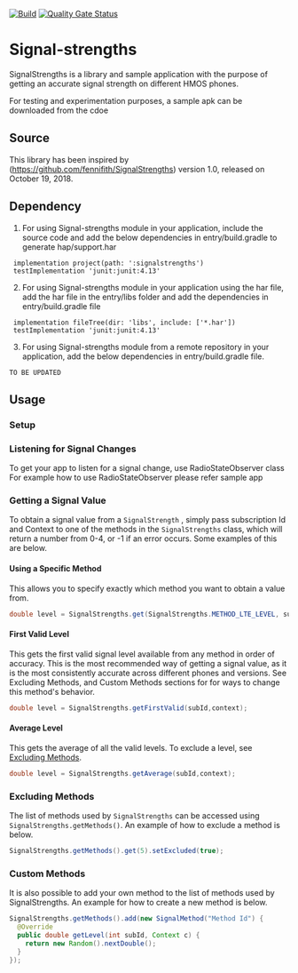 [![Build](https://github.com/applibgroup/Signal-strengths/actions/workflows/main.yml/badge.svg)](https://github.com/applibgroup/Signal-strengths/actions/workflows/main.yml)
[![Quality Gate Status](https://sonarcloud.io/api/project_badges/measure?project=applibgroup_Signal-strengths&metric=alert_status)](https://sonarcloud.io/dashboard?id=applibgroup_Signal-strengths)
# Signal-strengths
SignalStrengths is a library and sample application with the purpose of getting an accurate signal strength on different HMOS phones.

For testing and experimentation purposes, a sample apk can be downloaded from the cdoe
## Source
This library has been inspired by (https://github.com/fennifith/SignalStrengths) version 1.0, released on October 19, 2018.

## Dependency
1. For using Signal-strengths module in your application, include the source code and add the below dependencies in entry/build.gradle to generate hap/support.har
```
 implementation project(path: ':signalstrengths')
 testImplementation 'junit:junit:4.13'
```

2. For using Signal-strengths module in your application using the har file, add the har file in the entry/libs folder and add the dependencies in entry/build.gradle file

```
 implementation fileTree(dir: 'libs', include: ['*.har'])
 testImplementation 'junit:junit:4.13'
```

3. For using Signal-strengths module from a remote repository in your application, add the below dependencies in entry/build.gradle file.

```
TO BE UPDATED
```

## Usage

### Setup

### Listening for Signal Changes

To get your app to listen for a signal change, use RadioStateObserver class
For example how to use RadioStateObserver please refer sample app
### Getting a Signal Value

To obtain a signal value from a `SignalStrength` , simply pass subscription Id and Context to one of the methods in the `SignalStrengths` class, which will return a number from 0-4, or -1 if an error occurs. Some examples of this are below.

#### Using a Specific Method

This allows you to specify exactly which method you want to obtain a value from.

``` java
double level = SignalStrengths.get(SignalStrengths.METHOD_LTE_LEVEL, subId, context);
```

#### First Valid Level

This gets the first valid signal level available from any method in order of accuracy. This is the most recommended way of getting a signal value, as it is the most consistently accurate across different phones and versions. See Excluding Methods, and Custom Methods sections for for ways to change this method's behavior.

``` java
double level = SignalStrengths.getFirstValid(subId,context);
```

#### Average Level

This gets the average of all the valid levels. To exclude a level, see [Excluding Methods](#excluding-methods).

``` java
double level = SignalStrengths.getAverage(subId,context);
```

### Excluding Methods

The list of methods used by `SignalStrengths` can be accessed using `SignalStrengths.getMethods()`. An example of how to exclude a method is below.

``` java
SignalStrengths.getMethods().get(5).setExcluded(true);
```

### Custom Methods

It is also possible to add your own method to the list of methods used by SignalStrengths. An example for how to create a new method is below.

``` java
SignalStrengths.getMethods().add(new SignalMethod("Method Id") {
  @Override
  public double getLevel(int subId, Context c) {
    return new Random().nextDouble();
  }
});
```

```
